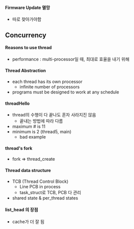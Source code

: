 #### Firmware Update 멸망

* 따로 찾아가야함


## Concurrency

#### Reasons to use thread

* performance : multi-processor일 때, 최대로 효율을 내기 위해

#### Thread Abstraction

* each thread has its own processor
    * infinite number of processors
* programs must be designed to work at any schedule

#### threadHello

* thread의 수행이 다 끝나도 혼자 사라지진 않음
    * 끝내는 방법에 따라 다름
* maximum # is 11
* minimum is 2 (thread5, main)
    * bad example
    
#### thread's fork

* fork => thread_create

#### Thread data structure

* TCB (Thread Control Block)
    * Line PCB in process
    * task_struct로 TCB, PCB 다 관리
* shared state & per_thread states

#### list_head 의 장점

* cache가 더 잘 됨
